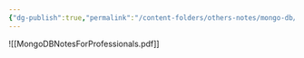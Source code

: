 ```yaml
---
{"dg-publish":true,"permalink":"/content-folders/others-notes/mongo-db/mongo-db-notes-for-professionals/","title":"MongoDBNotesForProfessionals.pdf"}
---
```



![[MongoDBNotesForProfessionals.pdf]]
